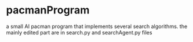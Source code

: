 # pacmanProgram
a small AI pacman program that implements several search algorithms. the mainly edited part are in search.py and searchAgent.py files
